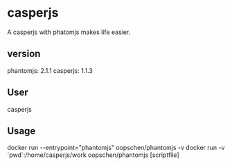 # casperjs
A casperjs with phatomjs makes life easier.

## version
phantomjs: 2.1.1
casperjs: 1.1.3

## User
casperjs

## Usage
docker run --entrypoint="phantomjs" oopschen/phantomjs -v 
docker run -v \`pwd\`:/home/casperjs/work oopschen/phantomjs [scriptfile]
